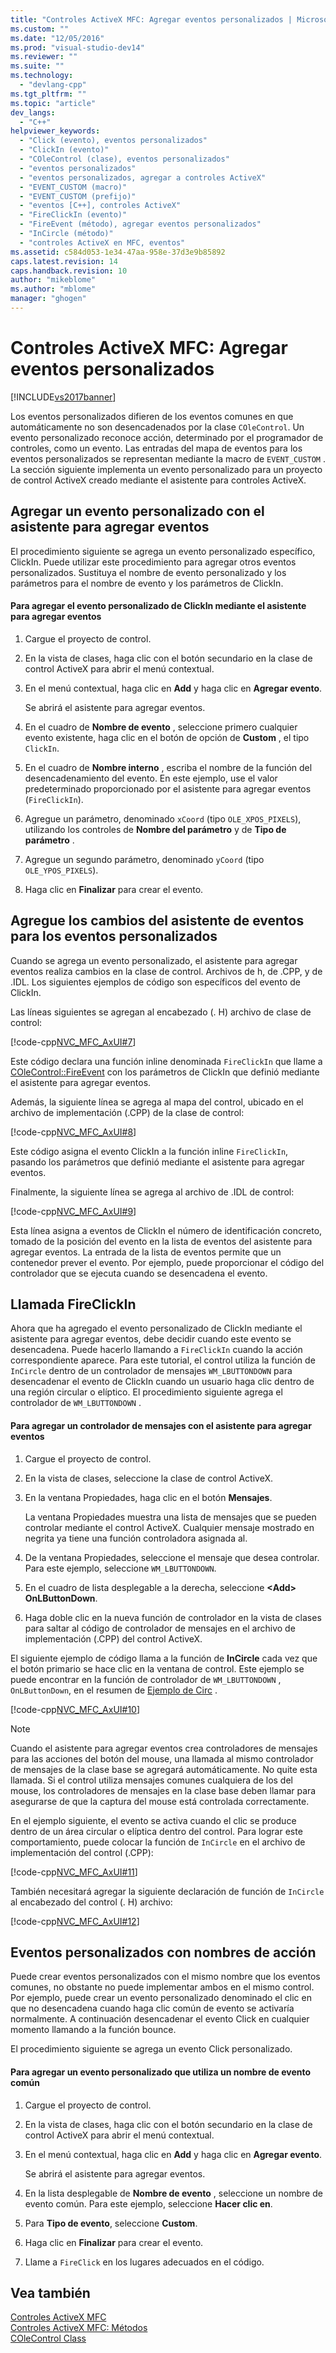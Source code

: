 ```yaml
---
title: "Controles ActiveX MFC: Agregar eventos personalizados | Microsoft Docs"
ms.custom: ""
ms.date: "12/05/2016"
ms.prod: "visual-studio-dev14"
ms.reviewer: ""
ms.suite: ""
ms.technology: 
  - "devlang-cpp"
ms.tgt_pltfrm: ""
ms.topic: "article"
dev_langs: 
  - "C++"
helpviewer_keywords: 
  - "Click (evento), eventos personalizados"
  - "ClickIn (evento)"
  - "COleControl (clase), eventos personalizados"
  - "eventos personalizados"
  - "eventos personalizados, agregar a controles ActiveX"
  - "EVENT_CUSTOM (macro)"
  - "EVENT_CUSTOM (prefijo)"
  - "eventos [C++], controles ActiveX"
  - "FireClickIn (evento)"
  - "FireEvent (método), agregar eventos personalizados"
  - "InCircle (método)"
  - "controles ActiveX en MFC, eventos"
ms.assetid: c584d053-1e34-47aa-958e-37d3e9b85892
caps.latest.revision: 14
caps.handback.revision: 10
author: "mikeblome"
ms.author: "mblome"
manager: "ghogen"
---
```

# Controles ActiveX MFC: Agregar eventos personalizados
[!INCLUDE[vs2017banner](../assembler/inline/includes/vs2017banner.md)]

Los eventos personalizados difieren de los eventos comunes en que automáticamente no son desencadenados por la clase `COleControl`.  Un evento personalizado reconoce acción, determinado por el programador de controles, como un evento.  Las entradas del mapa de eventos para los eventos personalizados se representan mediante la macro de `EVENT_CUSTOM` .  La sección siguiente implementa un evento personalizado para un proyecto de control ActiveX creado mediante el asistente para controles ActiveX.  
  
##  <a name="_core_adding_a_custom_event_with_classwizard"></a> Agregar un evento personalizado con el asistente para agregar eventos  
 El procedimiento siguiente se agrega un evento personalizado específico, ClickIn.  Puede utilizar este procedimiento para agregar otros eventos personalizados.  Sustituya el nombre de evento personalizado y los parámetros para el nombre de evento y los parámetros de ClickIn.  
  
#### Para agregar el evento personalizado de ClickIn mediante el asistente para agregar eventos  
  
1.  Cargue el proyecto de control.  
  
2.  En la vista de clases, haga clic con el botón secundario en la clase de control ActiveX para abrir el menú contextual.  
  
3.  En el menú contextual, haga clic en **Add** y haga clic en **Agregar evento**.  
  
     Se abrirá el asistente para agregar eventos.  
  
4.  En el cuadro de **Nombre de evento** , seleccione primero cualquier evento existente, haga clic en el botón de opción de **Custom** , el tipo `ClickIn`.  
  
5.  En el cuadro de **Nombre interno** , escriba el nombre de la función del desencadenamiento del evento.  En este ejemplo, use el valor predeterminado proporcionado por el asistente para agregar eventos \(`FireClickIn`\).  
  
6.  Agregue un parámetro, denominado `xCoord` \(tipo `OLE_XPOS_PIXELS`\), utilizando los controles de **Nombre del parámetro** y de **Tipo de parámetro** .  
  
7.  Agregue un segundo parámetro, denominado `yCoord` \(tipo `OLE_YPOS_PIXELS`\).  
  
8.  Haga clic en **Finalizar** para crear el evento.  
  
##  <a name="_core_classwizard_changes_for_custom_events"></a> Agregue los cambios del asistente de eventos para los eventos personalizados  
 Cuando se agrega un evento personalizado, el asistente para agregar eventos realiza cambios en la clase de control. Archivos de h, de .CPP, y de .IDL.  Los siguientes ejemplos de código son específicos del evento de ClickIn.  
  
 Las líneas siguientes se agregan al encabezado \(. H\) archivo de clase de control:  
  
 [!code-cpp[NVC_MFC_AxUI#7](../mfc/codesnippet/CPP/mfc-activex-controls-adding-custom-events_1.h)]  
  
 Este código declara una función inline denominada `FireClickIn` que llame a [COleControl::FireEvent](../Topic/COleControl::FireEvent.md) con los parámetros de ClickIn que definió mediante el asistente para agregar eventos.  
  
 Además, la siguiente línea se agrega al mapa del control, ubicado en el archivo de implementación \(.CPP\) de la clase de control:  
  
 [!code-cpp[NVC_MFC_AxUI#8](../mfc/codesnippet/CPP/mfc-activex-controls-adding-custom-events_2.cpp)]  
  
 Este código asigna el evento ClickIn a la función inline `FireClickIn`, pasando los parámetros que definió mediante el asistente para agregar eventos.  
  
 Finalmente, la siguiente línea se agrega al archivo de .IDL de control:  
  
 [!code-cpp[NVC_MFC_AxUI#9](../mfc/codesnippet/CPP/mfc-activex-controls-adding-custom-events_3.idl)]  
  
 Esta línea asigna a eventos de ClickIn el número de identificación concreto, tomado de la posición del evento en la lista de eventos del asistente para agregar eventos.  La entrada de la lista de eventos permite que un contenedor prever el evento.  Por ejemplo, puede proporcionar el código del controlador que se ejecuta cuando se desencadena el evento.  
  
##  <a name="_core_calling_fireclickin"></a> Llamada FireClickIn  
 Ahora que ha agregado el evento personalizado de ClickIn mediante el asistente para agregar eventos, debe decidir cuando este evento se desencadena.  Puede hacerlo llamando a `FireClickIn` cuando la acción correspondiente aparece.  Para este tutorial, el control utiliza la función de `InCircle` dentro de un controlador de mensajes `WM_LBUTTONDOWN` para desencadenar el evento de ClickIn cuando un usuario haga clic dentro de una región circular o elíptico.  El procedimiento siguiente agrega el controlador de `WM_LBUTTONDOWN` .  
  
#### Para agregar un controlador de mensajes con el asistente para agregar eventos  
  
1.  Cargue el proyecto de control.  
  
2.  En la vista de clases, seleccione la clase de control ActiveX.  
  
3.  En la ventana Propiedades, haga clic en el botón **Mensajes**.  
  
     La ventana Propiedades muestra una lista de mensajes que se pueden controlar mediante el control ActiveX.  Cualquier mensaje mostrado en negrita ya tiene una función controladora asignada al.  
  
4.  De la ventana Propiedades, seleccione el mensaje que desea controlar.  Para este ejemplo, seleccione `WM_LBUTTONDOWN`.  
  
5.  En el cuadro de lista desplegable a la derecha, seleccione **\<Add\> OnLButtonDown**.  
  
6.  Haga doble clic en la nueva función de controlador en la vista de clases para saltar al código de controlador de mensajes en el archivo de implementación \(.CPP\) del control ActiveX.  
  
 El siguiente ejemplo de código llama a la función de **InCircle** cada vez que el botón primario se hace clic en la ventana de control.  Este ejemplo se puede encontrar en la función de controlador de `WM_LBUTTONDOWN` , `OnLButtonDown`, en el resumen de [Ejemplo de Circ](../top/visual-cpp-samples.md) .  
  
 [!code-cpp[NVC_MFC_AxUI#10](../mfc/codesnippet/CPP/mfc-activex-controls-adding-custom-events_4.cpp)]  
  
> [!NOTE]
>  Cuando el asistente para agregar eventos crea controladores de mensajes para las acciones del botón del mouse, una llamada al mismo controlador de mensajes de la clase base se agregará automáticamente.  No quite esta llamada.  Si el control utiliza mensajes comunes cualquiera de los del mouse, los controladores de mensajes en la clase base deben llamar para asegurarse de que la captura del mouse está controlada correctamente.  
  
 En el ejemplo siguiente, el evento se activa cuando el clic se produce dentro de un área circular o elíptica dentro del control.  Para lograr este comportamiento, puede colocar la función de `InCircle` en el archivo de implementación del control \(.CPP\):  
  
 [!code-cpp[NVC_MFC_AxUI#11](../mfc/codesnippet/CPP/mfc-activex-controls-adding-custom-events_5.cpp)]  
  
 También necesitará agregar la siguiente declaración de función de `InCircle` al encabezado del control \(. H\) archivo:  
  
 [!code-cpp[NVC_MFC_AxUI#12](../mfc/codesnippet/CPP/mfc-activex-controls-adding-custom-events_6.h)]  
  
##  <a name="_core_custom_events_with_stock_names"></a> Eventos personalizados con nombres de acción  
 Puede crear eventos personalizados con el mismo nombre que los eventos comunes, no obstante no puede implementar ambos en el mismo control.  Por ejemplo, puede crear un evento personalizado denominado el clic en que no desencadena cuando haga clic común de evento se activaría normalmente.  A continuación desencadenar el evento Click en cualquier momento llamando a la función bounce.  
  
 El procedimiento siguiente se agrega un evento Click personalizado.  
  
#### Para agregar un evento personalizado que utiliza un nombre de evento común  
  
1.  Cargue el proyecto de control.  
  
2.  En la vista de clases, haga clic con el botón secundario en la clase de control ActiveX para abrir el menú contextual.  
  
3.  En el menú contextual, haga clic en **Add** y haga clic en **Agregar evento**.  
  
     Se abrirá el asistente para agregar eventos.  
  
4.  En la lista desplegable de **Nombre de evento** , seleccione un nombre de evento común.  Para este ejemplo, seleccione **Hacer clic en**.  
  
5.  Para **Tipo de evento**, seleccione **Custom**.  
  
6.  Haga clic en **Finalizar** para crear el evento.  
  
7.  Llame a `FireClick` en los lugares adecuados en el código.  
  
## Vea también  
 [Controles ActiveX MFC](../mfc/mfc-activex-controls.md)   
 [Controles ActiveX MFC: Métodos](../mfc/mfc-activex-controls-methods.md)   
 [COleControl Class](../mfc/reference/colecontrol-class.md)